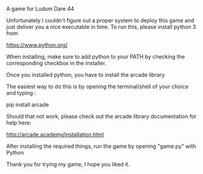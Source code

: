 A game for Ludum Dare 44

Unfortunately I couldn't figure out a proper system to deploy this game and 
just deliver you a nice executable in time. To run this, please install python 3
from

https://www.python.org/

When installing, make sure to add python to your PATH by checking the corresponding
checkbox in the installer.

Once you installed python, you have to install the arcade library

The easiest way to do this is by opening the terminal/shell of your choice and 
typing :

pip install arcade

Should that not work, please check out the arcade library documentation for help here:

http://arcade.academy/installation.html


After installing the required things, run the game by opening "game.py" with Python

Thank you for trying my game, I hope you liked it.